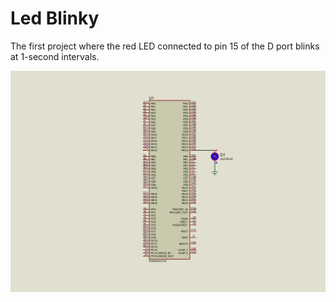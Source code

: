 # Led Blinky

The first project where the red LED connected to pin 15 of the D port blinks at 1-second intervals.

![](https://github.com/ertrldtcu/STM32F-Projects/blob/master/Projects/001_LED_BLINKY/001_LED_BLINKY.gif)